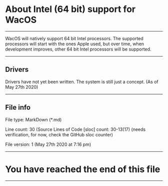 # About Intel (64 bit) support for WacOS

---

WacOS will natively support 64 bit Intel processors. The supported processors will start with the ones Apple used, but over time, when development improves, other 64 bit Intel processors will be supported.

---

Drivers
-----------

Drivers have not yet been written. The system is still just a concept. (As of May 27th 2020)

---

File info
-----------

File type: MarkDown (*.md)

Line count: 30 (Source Lines of Code [sloc] count: 30-13(17) (needs verification, for now, check the GitHub sloc counter)

File version: 1 (May 27th 2020 at 7:16 pm)

---

# You have reached the end of this file

---
